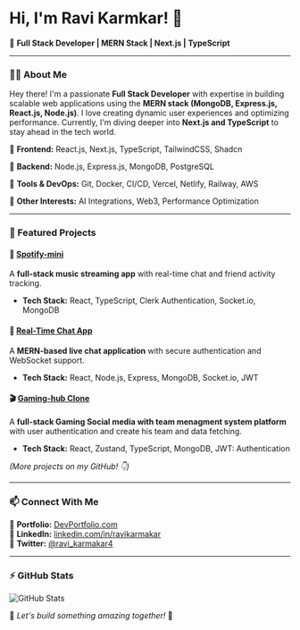 # Hi, I'm Ravi Karmkar! 👋

🚀 **Full Stack Developer | MERN Stack | Next.js | TypeScript**

---

### 👨‍💻 About Me
Hey there! I'm a passionate **Full Stack Developer** with expertise in building scalable web applications using the **MERN stack (MongoDB, Express.js, React.js, Node.js)**. I love creating dynamic user experiences and optimizing performance. Currently, I'm diving deeper into **Next.js and TypeScript** to stay ahead in the tech world.

🔹 **Frontend:** React.js, Next.js, TypeScript, TailwindCSS, Shadcn
  
🔹 **Backend:** Node.js, Express.js, MongoDB, PostgreSQL
  
🔹 **Tools & DevOps:** Git, Docker, CI/CD, Vercel, Netlify, Railway, AWS

🔹 **Other Interests:** AI Integrations, Web3, Performance Optimization

---

### 📌 Featured Projects

#### 🚀 [Spotify-mini](https://github.com/ravikarmakar/Spotify-mini)
A **full-stack music streaming app** with real-time chat and friend activity tracking.
- **Tech Stack:** React, TypeScript, Clerk Authentication, Socket.io, MongoDB

#### 💬 [Real-Time Chat App](https://github.com/ravikarmakar/chat-app)
A **MERN-based live chat application** with secure authentication and WebSocket support.
- **Tech Stack:** React, Node.js, Express, MongoDB, Socket.io, JWT

#### 🎬 [Gaming-hub Clone](https://github.com/ravikarmakar/gaming-hub)
A **full-stack Gaming Social media with team menagment system platform** with user authentication and create his team and data fetching.
- **Tech Stack:** React, Zustand, TypeScript, MongoDB, JWT: Authentication

*(More projects on my GitHub! 👇)*

---

### 📫 Connect With Me
🔗 **Portfolio:** [DevPortfolio.com](https://devportfolio-mu-five.vercel.app)  
🔗 **LinkedIn:** [linkedin.com/in/ravikarmakar](https://linkedin.com/in/ravikarmakar)  
🔗 **Twitter:** [@ravi_karmakar4](https://x.com/ravi_karmakar4)  

---

### ⚡ GitHub Stats
![GitHub Stats](https://github-readme-stats.vercel.app/api?username=ravikarmakar&show_icons=true&theme=radical)

📌 *Let's build something amazing together!* 🚀


